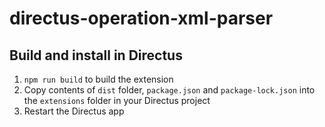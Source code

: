 # directus-operation-xml-parser

## Build and install in Directus

1. `npm run build` to build the extension
2. Copy contents of `dist` folder, `package.json` and `package-lock.json` into the `extensions` folder in your Directus project
3. Restart the Directus app